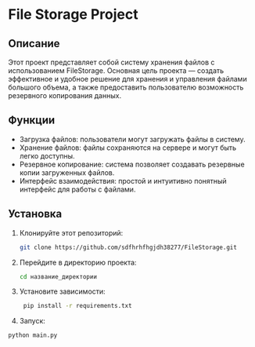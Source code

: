 # File Storage Project

## Описание

Этот проект представляет собой систему хранения файлов с использованием FileStorage. Основная цель проекта — создать эффективное и удобное решение для хранения и управления файлами большого объема, а также предоставить пользователю возможность резервного копирования данных.

## Функции

- Загрузка файлов: пользователи могут загружать файлы в систему.
- Хранение файлов: файлы сохраняются на сервере и могут быть легко доступны.
- Резервное копирование: система позволяет создавать резервные копии загруженных файлов.
- Интерфейс взаимодействия: простой и интуитивно понятный интерфейс для работы с файлами.

## Установка

1. Клонируйте этот репозиторий:

   ```bash
   git clone https://github.com/sdfhrhfhgjdh38277/FileStorage.git
2. Перейдите в директорию проекта:
    ```bash
   cd название_директории
3. Установите зависимости:
   ```bash
    pip install -r requirements.txt

4. Запуск:
  ```bash
  python main.py
